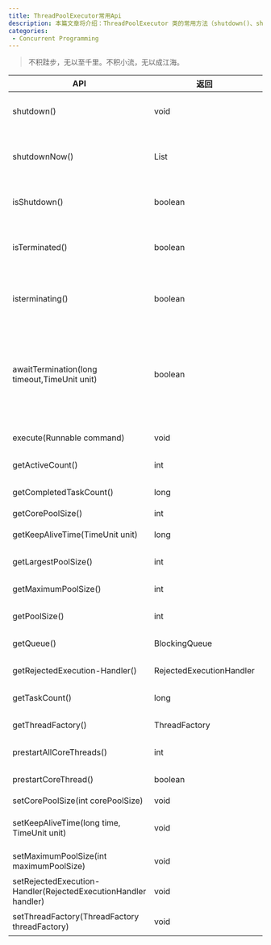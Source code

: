 ```yaml
---
title: ThreadPoolExecutor常用Api
description: 本篇文章将介绍：ThreadPoolExecutor 类的常用方法（shutdown()、shutdownNow()、awaitTermination(long timeout,TimeUnit unit)、execute(Runnable command)...）
categories:
 - Concurrent Programming
---
```


> 不积跬步，无以至千里。不积小流，无以成江海。

<style>
table th:first-of-type {
    width: 25%;
}
table th:nth-of-type(2) {
    width: 20%;
}
table th:nth-of-type(3) {
    width: 55%;
}
</style>

API | 返回 | 描述
---|---|---
shutdown() | void | 拒绝接收新任务，已经接收的任务会继续执行。
shutdownNow() | List<Runnable> | 尝试停止所有正在执行的任务，暂停正在等待的任务，并返回正在等待执行的任务的列表。
isShutdown() | boolean | 调用 shutdown() 或 shutdownNow() 方法后返回 true。
isTerminated() | boolean | 调用 shutdown() 或 shutdownNow() 方法后，成功关闭后返回 true。
isterminating() | boolean | 调用 shutdown() 或 shutdownNow() 方法后，如果正在终止但尚未完成，则返回 true。
awaitTermination(long timeout,TimeUnit unit) | boolean | 调用 shutdown() 或 shutdownNow() 方法后，等待时间内所有任务执行结束且线程池已关闭返回true，超时返回false，等待时被打断抛出InterruptedException。
execute(Runnable command) | void | 在将来的某个时间执行给定的任务。
getActiveCount() | int | 返回正在主动执行任务的线程的大概数量。
getCompletedTaskCount() | long | 返回已完成执行的任务的大概总数。
getCorePoolSize() | int | 返回线程的核心数量。
getKeepAliveTime(TimeUnit unit) | long | 根据时间单位返回线程保持活动时间。
getLargestPoolSize() | int | 返回池中曾经同时存在的最大线程数。
getMaximumPoolSize() | int | 返回允许的最大线程数。
getPoolSize() | int | 返回池中的当前线程数。
getQueue() | BlockingQueue<Runnable> | 返回此执行程序使用的任务队列。
getRejectedExecution-Handler() | RejectedExecutionHandler | 返回无法执行任务的当前处理程序。
getTaskCount() | long | 返回计划执行的任务总数。
getThreadFactory() | ThreadFactory | 返回用于创建新线程的线程工厂。
prestartAllCoreThreads() | int | 启动所有核心线程，使它们空闲地等待工作。
prestartCoreThread() | boolean | 启动一个核心线程，使其闲置地等待工作。
setCorePoolSize(int corePoolSize) | void | 设置核心线程数。
setKeepAliveTime(long time, TimeUnit unit) | void | 设置线程在终止之前可能保持空闲的时间限制。
setMaximumPoolSize(int maximumPoolSize)| void | 设置允许的最大线程数。
setRejectedExecution-Handler(RejectedExecutionHandler handler) | void | 为无法执行的任务设置新的处理程序。
setThreadFactory(ThreadFactory threadFactory) | void | 设置用于创建新线程的线程工厂。
